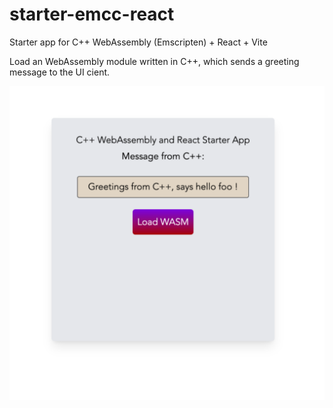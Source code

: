 # starter-emcc-react

 Starter app for C++ WebAssembly (Emscripten) + React + Vite

Load an WebAssembly module written in C++, which sends a greeting message to the UI cient.

![app-screenshot](/docs/app-screenshot.png)
